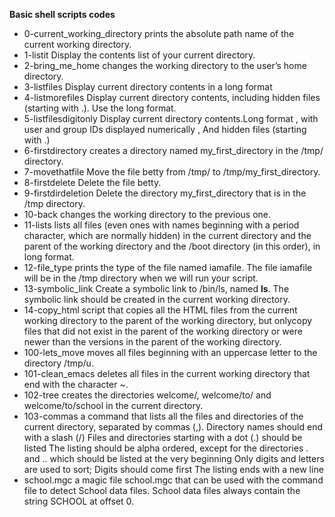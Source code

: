 **Basic shell scripts codes**
* 0-current_working_directory     prints the absolute path name of the current working directory.
* 1-listit                        Display the contents list of your current directory.
* 2-bring_me_home                 changes the working directory to the user’s home directory.
* 3-listfiles                     Display current directory contents in a long format
* 4-listmorefiles                 Display current directory contents, including hidden files (starting with .). Use the long format.
* 5-listfilesdigitonly            Display current directory contents.Long format , with user and group IDs displayed numerically , And hidden files (starting with .)
* 6-firstdirectory                creates a directory named my_first_directory in the /tmp/ directory.
* 7-movethatfile                  Move the file betty from /tmp/ to /tmp/my_first_directory.
* 8-firstdelete                   Delete the file betty.
* 9-firstdirdeletion              Delete the directory my_first_directory that is in the /tmp directory.
* 10-back                         changes the working directory to the previous one.
* 11-lists                        lists all files (even ones with names beginning with a period character, which are normally hidden) in the current directory and                                         the parent of the working directory and the /boot directory (in this order), in long format.
* 12-file_type                    prints the type of the file named iamafile. The file iamafile will be in the /tmp directory when we will run your script.
* 13-symbolic_link                Create a symbolic link to /bin/ls, named __ls__. The symbolic link should be created in the current working directory.
* 14-copy_html                    script that copies all the HTML files from the current working directory to the parent of the working directory,
                                  but onlycopy files that did not exist in the parent of the working directory or were newer than the versions in the parent of the                                         working directory.
* 100-lets_move                   moves all files beginning with an uppercase letter to the directory /tmp/u.
* 101-clean_emacs                 deletes all files in the current working directory that end with the character ~.
* 102-tree                        creates the directories welcome/, welcome/to/ and welcome/to/school in the current directory.
* 103-commas                      a command that lists all the files and directories of the current directory, separated by commas (,).
                                  Directory names should end with a slash (/)
                                  Files and directories starting with a dot (.) should be listed
                                  The listing should be alpha ordered, except for the directories . and .. which should be listed at the very beginning
                                  Only digits and letters are used to sort; Digits should come first
                                  The listing ends with a new line
* school.mgc                      a magic file school.mgc that can be used with the command file to detect School data files. School data files always contain the                                         string SCHOOL at offset 0.                                   
